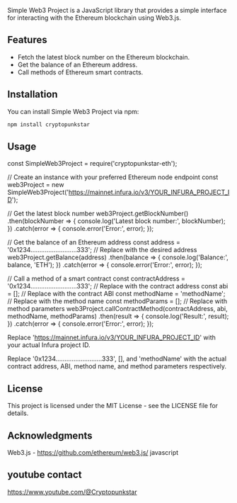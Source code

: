 Simple Web3 Project is a JavaScript library that provides a simple interface for interacting with the Ethereum blockchain using Web3.js.

## Features

- Fetch the latest block number on the Ethereum blockchain.
- Get the balance of an Ethereum address.
- Call methods of Ethereum smart contracts.

## Installation

You can install Simple Web3 Project via npm:

```bash
npm install cryptopunkstar
```
## Usage

const SimpleWeb3Project = require('cryptopunkstar-eth');

// Create an instance with your preferred Ethereum node endpoint
const web3Project = new SimpleWeb3Project('https://mainnet.infura.io/v3/YOUR_INFURA_PROJECT_ID');

// Get the latest block number
web3Project.getBlockNumber()
  .then(blockNumber => {
    console.log('Latest block number:', blockNumber);
  })
  .catch(error => {
    console.error('Error:', error);
  });

// Get the balance of an Ethereum address
const address = '0x1234..........................333'; // Replace with the desired address
web3Project.getBalance(address)
  .then(balance => {
    console.log('Balance:', balance, 'ETH');
  })
  .catch(error => {
    console.error('Error:', error);
  });

// Call a method of a smart contract
const contractAddress = '0x1234..........................333'; // Replace with the contract address
const abi = []; // Replace with the contract ABI
const methodName = 'methodName'; // Replace with the method name
const methodParams = []; // Replace with method parameters
web3Project.callContractMethod(contractAddress, abi, methodName, methodParams)
  .then(result => {
    console.log('Result:', result);
  })
  .catch(error => {
    console.error('Error:', error);
  });

Replace 'https://mainnet.infura.io/v3/YOUR_INFURA_PROJECT_ID' with your actual Infura project ID.

Replace '0x1234..........................333', [], and 'methodName' with the actual contract address, ABI, method name, and method parameters respectively.

## License

This project is licensed under the MIT License - see the LICENSE file for details.

## Acknowledgments

Web3.js - https://github.com/ethereum/web3.js/
javascript

## youtube contact

https://www.youtube.com/@Cryptopunkstar


